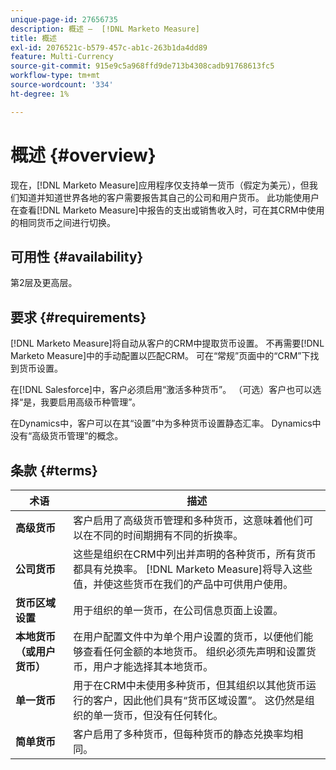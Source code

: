 ```yaml
---
unique-page-id: 27656735
description: 概述 —  [!DNL Marketo Measure]
title: 概述
exl-id: 2076521c-b579-457c-ab1c-263b1da4dd89
feature: Multi-Currency
source-git-commit: 915e9c5a968ffd9de713b4308cadb91768613fc5
workflow-type: tm+mt
source-wordcount: '334'
ht-degree: 1%

---
```


# 概述 {#overview}

现在，[!DNL Marketo Measure]应用程序仅支持单一货币（假定为美元），但我们知道并知道世界各地的客户需要报告其自己的公司和用户货币。 此功能使用户在查看[!DNL Marketo Measure]中报告的支出或销售收入时，可在其CRM中使用的相同货币之间进行切换。

## 可用性 {#availability}

第2层及更高层。

## 要求 {#requirements}

[!DNL Marketo Measure]将自动从客户的CRM中提取货币设置。 不再需要[!DNL Marketo Measure]中的手动配置以匹配CRM。 可在“常规”页面中的“CRM”下找到货币设置。

在[!DNL Salesforce]中，客户必须启用“激活多种货币”。 （可选）客户也可以选择“是，我要启用高级币种管理”。

在Dynamics中，客户可以在其“设置”中为多种货币设置静态汇率。 Dynamics中没有“高级货币管理”的概念。

## 条款 {#terms}

| **术语** | 描述 |
|---|---|
| **高级货币** | 客户启用了高级货币管理和多种货币，这意味着他们可以在不同的时间期拥有不同的折换率。 |
| **公司货币** | 这些是组织在CRM中列出并声明的各种货币，所有货币都具有兑换率。 [!DNL Marketo Measure]将导入这些值，并使这些货币在我们的产品中可供用户使用。 |
| **货币区域设置** | 用于组织的单一货币，在公司信息页面上设置。 |
| **本地货币（或用户货币）** | 在用户配置文件中为单个用户设置的货币，以便他们能够查看任何金额的本地货币。 组织必须先声明和设置货币，用户才能选择其本地货币。 |
| **单一货币** | 用于在CRM中未使用多种货币，但其组织以其他货币运行的客户，因此他们具有“货币区域设置”。 这仍然是组织的单一货币，但没有任何转化。 |
| **简单货币** | 客户启用了多种货币，但每种货币的静态兑换率均相同。 |
